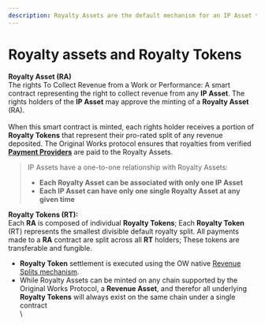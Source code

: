 ```yaml
---
description: Royalty Assets are the default mechanism for an IP Asset to be monetized.
---
```


# Royalty assets and Royalty Tokens

**Royalty Asset (RA)** \
The rights To Collect Revenue from a Work or Performance: A smart contract representing the right to collect revenue from any **IP Asset**. The rights holders of the **IP Asset** may approve the minting of a **Royalty Asset** (RA). \
\
When this smart contract is minted, each rights holder receives a portion of **Royalty Tokens** that represent their pro-rated split of any revenue deposited. The Original Works protocol ensures that royalties from verified [**Payment Providers**](verified-payment-provider.md) are paid to the Royalty Assets.

> IP Assets have a one-to-one relationship with Royalty Assets:
>
> * **Each Royalty Asset can be associated with only one IP Asset**
> * **Each IP Asset can have only one single Royalty Asset at any given time**

**Royalty Tokens (RT):** \
Each **RA** is composed of individual **Royalty Tokens**; Each **Royalty Token** (RT) represents the smallest divisible default royalty split. All payments made to a **RA** contract are split across all **RT** holders; These tokens are transferable and fungible.

* **Royalty Token** settlement is executed using the OW native [Revenue Splits mechanism](revenue-splits.md).
* While Royalty Assets can be minted on any chain supported by the Original Works Protocol, a **Revenue Asset**, and therefor all underlying **Royalty Tokens** will always exist on the same chain under a single contract\
  \
